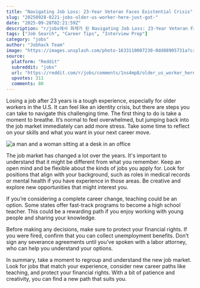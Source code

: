 ```yaml
---
title: "Navigating Job Loss: 23-Year Veteran Faces Existential Crisis"
slug: "20250928-0221-jobs-older-us-worker-here-just-got-"
date: "2025-09-28T02:21:59Z"
description: "r/jobs에서 화제가 된 Navigating Job Loss: 23-Year Veteran Faces Existential Crisis에 대한 깊이 있는 분석과 인사이트"
tags: ["Job Search", "Career Tips", "Interview Prep"]
category: "jobs"
author: "Jobhack Team"
image: "https://images.unsplash.com/photo-1633110007230-0dd08905731a?crop=entropy&cs=tinysrgb&fit=max&fm=jpg&ixid=M3w3OTU0NDF8MHwxfHNlYXJjaHw0OHx8am9iJTIwc2VhcmNofGVufDF8MHx8fDE3NTkwMjYxMTN8MA&ixlib=rb-4.1.0&q=80&w=1080"
source:
  platform: "Reddit"
  subreddit: "jobs"
  url: "https://reddit.com/r/jobs/comments/1ns4mp8/older_us_worker_here_just_got_fired_after_23/"
  upvotes: 311
  comments: 80
---
```


Losing a job after 23 years is a tough experience, especially for older workers in the U.S. It can feel like an identity crisis, but there are steps you can take to navigate this challenging time. The first thing to do is take a moment to breathe. It’s normal to feel overwhelmed, but jumping back into the job market immediately can add more stress. Take some time to reflect on your skills and what you want in your next career move.

![a man and a woman sitting at a desk in an office](https://images.unsplash.com/photo-1713947504519-755547cf930e?crop=entropy&cs=tinysrgb&fit=max&fm=jpg&ixid=M3w3OTU0NDF8MHwxfHNlYXJjaHw0OHx8Y2FyZWVyfGVufDF8MHx8fDE3NTkwMjYxMTR8MA&ixlib=rb-4.1.0&q=80&w=1080)

The job market has changed a lot over the years. It's important to understand that it might be different from what you remember. Keep an open mind and be flexible about the kinds of jobs you apply for. Look for positions that align with your background, such as roles in medical records or mental health if you have experience in those areas. Be creative and explore new opportunities that might interest you.

If you’re considering a complete career change, teaching could be an option. Some states offer fast-track programs to become a high school teacher. This could be a rewarding path if you enjoy working with young people and sharing your knowledge.

Before making any decisions, make sure to protect your financial rights. If you were fired, confirm that you can collect unemployment benefits. Don’t sign any severance agreements until you’ve spoken with a labor attorney, who can help you understand your options.

In summary, take a moment to regroup and understand the new job market. Look for jobs that match your experience, consider new career paths like teaching, and protect your financial rights. With a bit of patience and creativity, you can find a new path that suits you.
